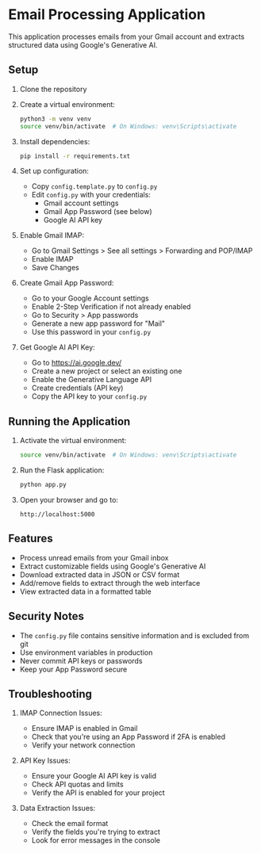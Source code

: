 # Email Processing Application

This application processes emails from your Gmail account and extracts structured data using Google's Generative AI.

## Setup

1. Clone the repository
2. Create a virtual environment:
   ```bash
   python3 -m venv venv
   source venv/bin/activate  # On Windows: venv\Scripts\activate
   ```

3. Install dependencies:
   ```bash
   pip install -r requirements.txt
   ```

4. Set up configuration:
   - Copy `config.template.py` to `config.py`
   - Edit `config.py` with your credentials:
     - Gmail account settings
     - Gmail App Password (see below)
     - Google AI API key

5. Enable Gmail IMAP:
   - Go to Gmail Settings > See all settings > Forwarding and POP/IMAP
   - Enable IMAP
   - Save Changes

6. Create Gmail App Password:
   - Go to your Google Account settings
   - Enable 2-Step Verification if not already enabled
   - Go to Security > App passwords
   - Generate a new app password for "Mail"
   - Use this password in your `config.py`

7. Get Google AI API Key:
   - Go to https://ai.google.dev/
   - Create a new project or select an existing one
   - Enable the Generative Language API
   - Create credentials (API key)
   - Copy the API key to your `config.py`

## Running the Application

1. Activate the virtual environment:
   ```bash
   source venv/bin/activate  # On Windows: venv\Scripts\activate
   ```

2. Run the Flask application:
   ```bash
   python app.py
   ```

3. Open your browser and go to:
   ```
   http://localhost:5000
   ```

## Features

- Process unread emails from your Gmail inbox
- Extract customizable fields using Google's Generative AI
- Download extracted data in JSON or CSV format
- Add/remove fields to extract through the web interface
- View extracted data in a formatted table

## Security Notes

- The `config.py` file contains sensitive information and is excluded from git
- Use environment variables in production
- Never commit API keys or passwords
- Keep your App Password secure

## Troubleshooting

1. IMAP Connection Issues:
   - Ensure IMAP is enabled in Gmail
   - Check that you're using an App Password if 2FA is enabled
   - Verify your network connection

2. API Key Issues:
   - Ensure your Google AI API key is valid
   - Check API quotas and limits
   - Verify the API is enabled for your project

3. Data Extraction Issues:
   - Check the email format
   - Verify the fields you're trying to extract
   - Look for error messages in the console 
